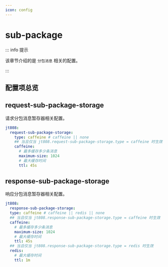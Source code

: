 ```yaml
---
icon: config
---
```


# sub-package

::: info 提示

该章节介绍的是 `分包消息` 相关的配置。

:::

## 配置项总览

## request-sub-package-storage

请求分包消息暂存器相关配置。

```yaml
jt808:
  request-sub-package-storage:
    type: caffeine # caffeine || none
    ## 当且仅当 jt808.request-sub-package-storage.type = caffeine 时生效
    caffeine:
      # 最多缓存多少条消息
      maximum-size: 1024
      # 最大缓存时间
      ttl: 45s
```

## response-sub-package-storage

响应分包消息暂存器相关配置。

```yaml
jt808:
  response-sub-package-storage:
  type: caffeine # caffeine || redis || none
  ## 当且仅当 jt808.response-sub-package-storage.type = caffeine 时生效
  caffeine:
    # 最多缓存多少条消息
    maximum-size: 1024
    # 最大缓存时间
    ttl: 45s
  ## 当且仅当 jt808.response-sub-package-storage.type = redis 时生效
  redis:
    # 最大缓存时间
    ttl: 1m
```
